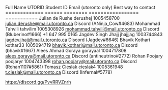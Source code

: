 Full Name           UTORID        Student ID        Email (utoronto only)                 Best way to contact
=============       ======        ========          =================                     ===========
Julian de Rushe     derushej      1005458700        julian.derushe@mail.utoronto.ca       Discord (ANinja_Cow#4683)
Mohammad Tahvili    tahvilim      1005308926        mohammad.tahvili@mail.utoronto.ca     Discord (Bluberino#1666)  +1 647 995 0165 
Jagdev Singh Jhajj  jhajjjag      1003744843        jagdev.jhajj@mail.utoronto.ca         Discord (Jagdev#6646)
Bhavik Kothari      kothar33      1005094719        bhavik.kothari@mail.utoronto.ca       Discord (bhavik#1667)
Alees Ahmad Goraya  gorayaal      1004717808        alees.goraya@mail.utoronto.ca         Discord (antineutrino#2772)
Rohan Poojary       poojaryr      1004743398        rohan.poojary@mail.utoronto.ca        Discord (Rohan1107#5861)
Tomasz Cieslak      cieslak4      1005361948        t.cieslak@mail.utoronto.ca            Discord (Infernal#5778)

https://discord.gg/PvvRRVZnrh
